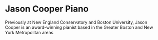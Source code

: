 # Jason Cooper Piano
Previously at New England Conservatory and Boston University, Jason Cooper is an award-winning pianist based in the Greater Boston and New York Metropolitan areas.
